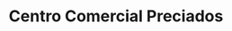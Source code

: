 ---
title: "Centro Comercial Preciados"
url: /santiago-de-surco/centro-comercial-preciados/
shop: centro comercial
---